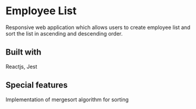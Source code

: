 # Employee List

Responsive web application which allows users to create employee list and sort the list in ascending and descending order.

## Built with

Reactjs, Jest

## Special features

Implementation of mergesort algorithm for sorting
